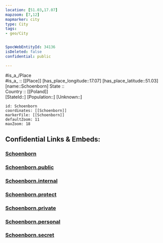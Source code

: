 ```yaml
---
location: [51.03,17.07] 
mapzoom: [7,12] 
mapmarker: city 
type: City
tags:
- geo/City


SpocWebEntityId: 34136
isDeleted: false
confidential: public

---
```

#is_a_/Place  
#is_a_ :: [[Place]] 
[has_place_longitude::17.07] 
[has_place_latitude::51.03] 
[name::Schoenborn] 
State ::  
Country :: [[Poland]]  
[StateId::] 
[Population::] 
[Unknown::] 


```leaflet
id: Schoenborn
coordinates: [[Schoenborn]] 
markerFile: [[Schoenborn]] 
defaultZoom: 11 
maxZoom: 18
```


## Confidential Links & Embeds: 

### [Schoenborn](/_Standards/Earth/Continent/Europe/Europe~East/Poland/Provinces~Poland/Lower_Silesian/City/Schoenborn.md) 

### [Schoenborn.public](/_public/Earth/Continent/Europe/Europe~East/Poland/Provinces~Poland/Lower_Silesian/City/Schoenborn.public.md) 

### [Schoenborn.internal](/_internal/Earth/Continent/Europe/Europe~East/Poland/Provinces~Poland/Lower_Silesian/City/Schoenborn.internal.md) 

### [Schoenborn.protect](/_protect/Earth/Continent/Europe/Europe~East/Poland/Provinces~Poland/Lower_Silesian/City/Schoenborn.protect.md) 

### [Schoenborn.private](/_private/Earth/Continent/Europe/Europe~East/Poland/Provinces~Poland/Lower_Silesian/City/Schoenborn.private.md) 

### [Schoenborn.personal](/_personal/Earth/Continent/Europe/Europe~East/Poland/Provinces~Poland/Lower_Silesian/City/Schoenborn.personal.md) 

### [Schoenborn.secret](/_secret/Earth/Continent/Europe/Europe~East/Poland/Provinces~Poland/Lower_Silesian/City/Schoenborn.secret.md)

